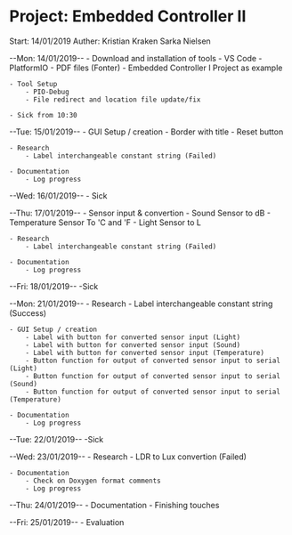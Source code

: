 # Project: Embedded Controller II
Start: 14/01/2019
Auther: Kristian Kraken Sarka Nielsen

--Mon: 14/01/2019--
    - Download and installation of tools
        - VS Code
            -PlatformIO
        - PDF files (Fonter)
        - Embedded Controller I Project as example
    
    - Tool Setup
        - PIO-Debug
        - File redirect and location file update/fix

    - Sick from 10:30


--Tue: 15/01/2019--
    - GUI Setup / creation
        - Border with title
        - Reset button
    
    - Research
        - Label interchangeable constant string (Failed)

    - Documentation
        - Log progress  


--Wed: 16/01/2019--
    - Sick


--Thu: 17/01/2019--
    - Sensor input & convertion
        - Sound Sensor to dB
        - Temperature Sensor To 'C and 'F
        - Light Sensor to L

    - Research
        - Label interchangeable constant string (Failed)

    - Documentation
        - Log progress      


--Fri: 18/01/2019--
    -Sick


--Mon: 21/01/2019--
    - Research
        - Label interchangeable constant string (Success)

    - GUI Setup / creation
        - Label with button for converted sensor input (Light)
        - Label with button for converted sensor input (Sound)
        - Label with button for converted sensor input (Temperature)
        - Button function for output of converted sensor input to serial (Light)
        - Button function for output of converted sensor input to serial (Sound)
        - Button function for output of converted sensor input to serial (Temperature)

    - Documentation
        - Log progress


--Tue: 22/01/2019--
    -Sick


--Wed: 23/01/2019--
    - Research
        - LDR to Lux convertion (Failed)

    - Documentation
        - Check on Doxygen format comments
        - Log progress


--Thu: 24/01/2019--
    - Documentation
        - Finishing touches


--Fri: 25/01/2019--
    - Evaluation